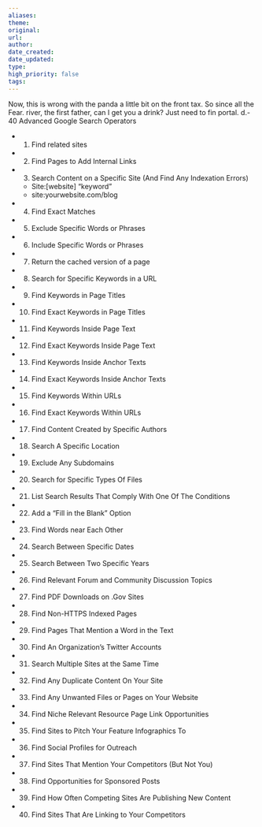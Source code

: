 ```yaml
---
aliases: 
theme: 
original: 
url: 
author: 
date_created: 
date_updated: 
type: 
high_priority: false
tags:
---
```

Now, this is wrong with the panda a little bit on the front tax. So since all the Fear. river, the first father, can I get you a drink? Just need to fin portal. d.- 40 Advanced Google Search Operators
  - 1. Find related sites
  - 2. Find Pages to Add Internal Links
  - 3. Search Content on a Specific Site (And Find Any Indexation Errors)
    - Site:\[website\] “keyword”
    - site:yourwebsite.com/blog
  - 4. Find Exact Matches
  - 5. Exclude Specific Words or Phrases
  - 6. Include Specific Words or Phrases
  - 7. Return the cached version of a page
  - 8. Search for Specific Keywords in a URL
  - 9. Find Keywords in Page Titles
  - 10. Find Exact Keywords in Page Titles
  - 11. Find Keywords Inside Page Text
  - 12. Find Exact Keywords Inside Page Text
  - 13. Find Keywords Inside Anchor Texts
  - 14. Find Exact Keywords Inside Anchor Texts
  - 15. Find Keywords Within URLs
  - 16. Find Exact Keywords Within URLs
  - 17. Find Content Created by Specific Authors
  - 18. Search A Specific Location
  - 19. Exclude Any Subdomains
  - 20. Search for Specific Types Of Files
  - 21. List Search Results That Comply With One Of The Conditions
  - 22. Add a “Fill in the Blank” Option
  - 23. Find Words near Each Other
  - 24. Search Between Specific Dates
  - 25. Search Between Two Specific Years
  - 26. Find Relevant Forum and Community Discussion Topics
  - 27. Find PDF Downloads on .Gov Sites
  - 28. Find Non-HTTPS Indexed Pages
  - 29. Find Pages That Mention a Word in the Text
  - 30. Find An Organization’s Twitter Accounts
  - 31. Search Multiple Sites at the Same Time
  - 32. Find Any Duplicate Content On Your Site
  - 33. Find Any Unwanted Files or Pages on Your Website
  - 34. Find Niche Relevant Resource Page Link Opportunities
  - 35. Find Sites to Pitch Your Feature Infographics To
  - 36. Find Social Profiles for Outreach
  - 37. Find Sites That Mention Your Competitors (But Not You)
  - 38. Find Opportunities for Sponsored Posts
  - 39. Find How Often Competing Sites Are Publishing New Content
  - 40. Find Sites That Are Linking to Your Competitors
